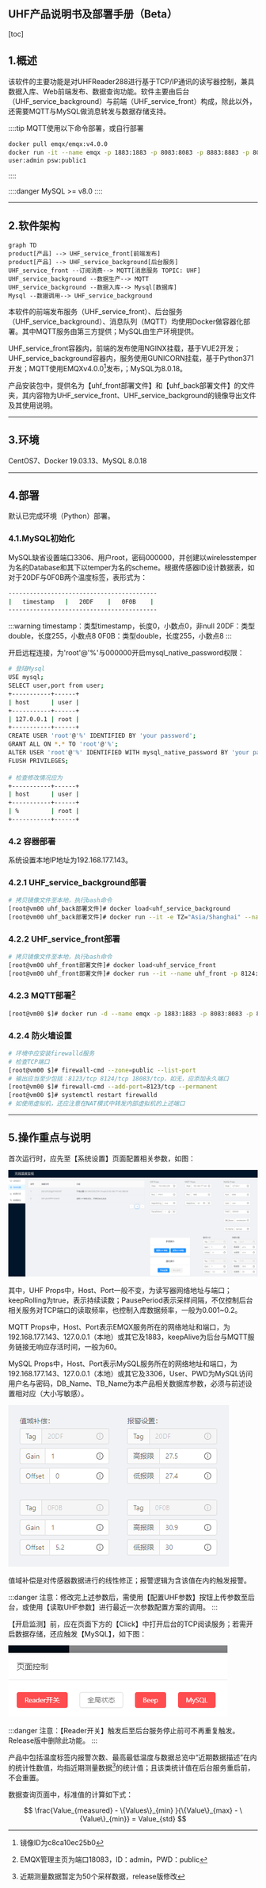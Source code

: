 ## UHF产品说明书及部署手册（Beta）

[toc]

## 1.概述
该软件的主要功能是对UHFReader288进行基于TCP/IP通讯的读写器控制，兼具数据入库、Web前端发布、数据查询功能。软件主要由后台（UHF_service_background）与前端（UHF_service_front）构成，除此以外，还需要MQTT与MySQL做消息转发与数据存储支持。


::::tip
MQTT使用以下命令部署，或自行部署
```sh
docker pull emqx/emqx:v4.0.0
docker run -it --name emqx -p 1883:1883 -p 8083:8083 -p 8883:8883 -p 8084:8084 -p 18083:18083 emqx/emqx:v4.0.0
user:admin psw:public1
```
::::


::::danger
MySQL >= v8.0
::::

***

## 2.软件架构
```mermaid
graph TD
product[产品] --> UHF_service_front[前端发布]
product[产品] --> UHF_service_background[后台服务]
UHF_service_front --订阅消费--> MQTT[消息服务 TOPIC: UHF]
UHF_service_background --数据生产--> MQTT
UHF_service_background --数据入库--> Mysql[数据库]
Mysql --数据调用--> UHF_service_background
```

本软件的前端发布服务（UHF_service_front）、后台服务（UHF_service_background）、消息队列（MQTT）均使用Docker做容器化部署。其中MQTT服务由第三方提供；MySQL由生产环境提供。

UHF_service_front容器内，前端的发布使用NGINX挂载，基于VUE2开发；UHF_service_background容器内，服务使用GUNICORN挂载，基于Python371开发；MQTT使用EMQXv4.0.0[^1]发布，；MySQL为8.0.18。

产品安装包中，提供名为【uhf_front部署文件】和【uhf_back部署文件】的文件夹，其内容物为UHF_service_front、UHF_service_background的镜像导出文件及其使用说明。

***

## 3.环境
CentOS7、Docker 19.03.13、MySQL 8.0.18

***

## 4.部署
默认已完成环境（Python）部署。

### 4.1.MySQL初始化
MySQL缺省设置端口3306、用户root，密码000000，并创建以wirelesstemper为名的Database和其下以temper为名的scheme。根据传感器ID设计数据表，如对于20DF与0F0B两个温度标签，表形式为：

```sh
------------------------------------------
|	timestamp	|	20DF	|	0F0B	|
------------------------------------------
```

:::warning
timestamp：类型timestamp，长度0，小数点0，非null
20DF：类型double，长度255，小数点8
0F0B：类型double，长度255，小数点8
:::

开启远程连接，为'root'@'%'与000000开启mysql_native_password权限：
```sh
# 登陆Mysql
USE mysql;
SELECT user,port from user;
+-----------+------+
| host      | user |
+-----------+------+
| 127.0.0.1 | root |
+-----------+------+
CREATE USER 'root'@'%' IDENTIFIED BY 'your password'; 
GRANT ALL ON *.* TO 'root'@'%'; 
ALTER USER 'root'@'%' IDENTIFIED WITH mysql_native_password BY 'your password';
FLUSH PRIVILEGES;

# 检查修改情况应为
+-----------+------+
| host      | user |
+-----------+------+
| %         | root |
+-----------+------+
```

### 4.2	容器部署
系统设置本地IP地址为192.168.177.143。

### 4.2.1	UHF_service_background部署
```bash
# 拷贝镜像文件至本地，执行bash命令
[root@vm00 uhf_back部署文件]# docker load<uhf_service_background
[root@vm00 uhf_back部署文件]# docker run --it -e TZ="Asia/Shanghai" --name uhf_back -p 8123:8123 uhf_service_background:latest
```

### 4.2.2	UHF_service_front部署
```bash
# 拷贝镜像文件至本地，执行bash命令
[root@vm00 uhf_front部署文件]# docker load<uhf_service_front
[root@vm00 uhf_front部署文件]# docker run --it --name uhf_front -p 8124:8124 uhf_service_front:latest
```

### 4.2.3	MQTT部署[^2]
```bash
[root@vm00 $]# docker run -d --name emqx -p 1883:1883 -p 8083:8083 -p 8883:8883 -p 8084:8084 -p 18083:18083 emqx/emqx:v4.0.0
```

### 4.2.4	防火墙设置
```bash
# 环境中应安装firewalld服务
# 检查TCP端口
[root@vm00 $]# firewall-cmd --zone=public --list-port
# 输出应当至少包括：8123/tcp 8124/tcp 18083/tcp，如无，应添加永久端口
[root@vm00 $]# firewall-cmd --add-port=8123/tcp --permanent
[root@vm00 $]# systemctl restart firewalld
# 如使用虚拟机，还应注意在NAT模式中转发内部虚拟机的上述端口
```

***

## 5.操作重点与说明
首次运行时，应先至【系统设置】页面配置相关参数，如图：

![image-20210810152147306](./image-20210810152147306.png)

其中，UHF Props中，Host、Port一般不变，为读写器网络地址与端口；keepRolling为true，表示持续读数；PausePeriod表示采样间隔，不仅控制后台相关服务对TCP端口的读取频率，也控制入库数据频率，一般为0.001~0.2。

MQTT Props中，Host、Port表示EMQX服务所在的网络地址和端口，为192.168.177.143、127.0.0.1（本地）或其它及1883，keepAlive为后台与MQTT服务链接无响应存活时间，一般为60。

MySQL Props中，Host、Port表示MySQL服务所在的网络地址和端口，为192.168.177.143、127.0.0.1（本地）或其它及3306，User、PWD为MySQL访问用户名与密码，DB_Name、TB_Name为本产品相关数据库参数，必须与前述设置相对应（大小写敏感）。

![image-20210810153410084](./image-20210810153410084.png)

值域补偿是对传感器数据进行的线性修正；报警逻辑为含该值在内的触发报警。

:::danger
注意：修改完上述参数后，需使用【配置UHF参数】按钮上传参数至后台，或使用【读取UHF参数】进行最近一次参数配置方案的调用。
:::

【开启监测】前，应在页面下方的【Click】中打开后台的TCP阅读服务；若需开启数据存储，还应触发【MySQL】，如下图：

![image-20210810153845738](./image-20210810153845738.png)

:::danger
注意：【Reader开关】触发后至后台服务停止前可不再重复触发。Release版中删除此功能。
:::

产品中包括温度标签内报警次数、最高最低温度与数据总览中“近期数据描述”在内的统计性数值，均指近期测量数据[^3]的统计值；且该类统计值在后台服务重启前，不会重置。

数据查询页面中，标准值的计算如下式：

$$
\frac{Value_{measured} - \{Values\}_{min} }{\{Value\}_{max} - \{Value\}_{min}} = Value_{std}
$$

[^1]:镜像ID为c8ca10ec25b0
[^2]:EMQX管理主页为端口18083，ID：admin，PWD：public
[^3]:近期测量数据暂定为50个采样数据，release版修改
